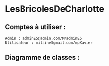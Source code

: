# LesBricolesDeCharlotte

## Comptes à utiliser :

    Admin : adminE5@admin.com/MPadminE5
    Utilisateur : milaine@gmail.com/mpXavier
  
## Diagramme de classes :
